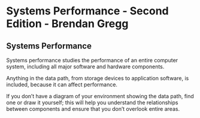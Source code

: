 # Systems Performance - Second Edition - Brendan Gregg

## Systems Performance
Systems performance studies the performance of an entire computer system, including all major 
software and hardware components.
<br/>

Anything in the data path, from storage devices to application software, is included, because it can affect performance. 
<br/>

If you don’t have a diagram of your environment showing the 
data path, find one or draw it yourself; this will help you understand the relationships between 
components and ensure that you don’t overlook entire areas.